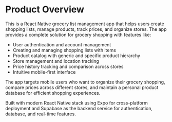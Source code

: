 # Product Overview

This is a React Native grocery list management app that helps users create shopping lists, manage products, track prices, and organize stores. The app provides a complete solution for grocery shopping with features like:

- User authentication and account management
- Creating and managing shopping lists with items
- Product catalog with generic and specific product hierarchy
- Store management and location tracking
- Price history tracking and comparison across stores
- Intuitive mobile-first interface

The app targets mobile users who want to organize their grocery shopping, compare prices across different stores, and maintain a personal product database for efficient shopping experiences.

Built with modern React Native stack using Expo for cross-platform deployment and Supabase as the backend service for authentication, database, and real-time features.